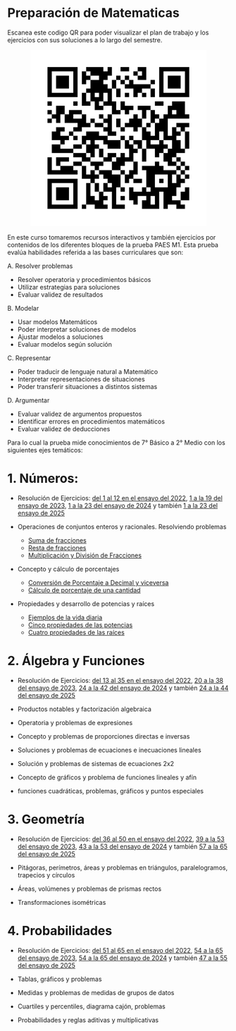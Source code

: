 # Preparación de Matematicas

Escanea este codigo QR para poder visualizar el plan de trabajo y los ejercicios con sus soluciones a lo largo del semestre. 
<p align="center">
  <img src="github_qr.png" alt="Alt text" width="400" height="400">
</p>


En este curso tomaremos recursos interactivos y también ejercicios por contenidos de los diferentes bloques de la prueba PAES M1. Esta prueba evalúa habilidades referida a las bases curriculares que son:

A. Resolver problemas
  - Resolver operatoria y procedimientos básicos
  - Utilizar estrategias para soluciones
  - Evaluar validez de resultados
    
B. Modelar
  - Usar modelos Matemáticos
  - Poder interpretar soluciones de modelos
  - Ajustar modelos a soluciones
  - Evaluar modelos según solución
    
C. Representar
  - Poder traducir de lenguaje natural a Matemático
  - Interpretar representaciones de situaciones
  - Poder transferir situaciones a distintos sistemas
    
D. Argumentar
  - Evaluar validez de argumentos propuestos
  - Identificar errores en procedimientos matemáticos
  - Evaluar validez de deducciones

Para lo cual la prueba mide conocimientos de 7° Básico a 2° Medio con los siguientes ejes temáticos:

# 1. Números: 
  - Resolución de Ejercicios: [del 1 al 12 en el ensayo del 2022](Ensayos/ensayo_matematica_2022.pdf), 
  [1 a la 19 del ensayo de 2023](Ensayos/ensayo_matematica_2023.pdf), 
  [1 a la 23 del ensayo de 2024](Ensayos/ensayo_matematica_2024.pdf) 
  y también [1 a la 23 del ensayo de 2025](Ensayos/ensayo_matematica_2025.pdf)

  - Operaciones de conjuntos enteros y racionales. Resolviendo problemas
    * [Suma de fracciones](https://www.geogebra.org/m/mq3nzzbw)
    * [Resta de fracciones](https://www.geogebra.org/m/un8tqtdm)
    * [Multiplicación y División de Fracciones](https://www.geogebra.org/m/Hhm3CtW3)
  - Concepto y cálculo de porcentajes
    * [Conversión de Porcentaje a Decimal y viceversa](https://www.geogebra.org/m/eme5dx5j)
    * [Cálculo de porcentaje de una cantidad](https://www.geogebra.org/m/f7bs3a4y)

  - Propiedades y desarrollo de potencias y raíces
    * [Ejemplos de la vida diaria](https://www.geogebra.org/m/r6543ceu)
    * [Cinco propiedades de las potencias](https://www.geogebra.org/m/qrtwvy3z)
    * [Cuatro propiedades de las raíces](https://www.matesfacil.com/ESO/potencias/resueltos-potencias-raices.html)
  


    
# 2. Álgebra y Funciones
  - Resolución de Ejercicios: [del 13 al 35 en el ensayo del 2022](Ensayos/ensayo_matematica_2022.pdf), [20 a la 38 del ensayo de 2023](Ensayos/ensayo_matematica_2023.pdf), [24 a la 42 del ensayo de 2024](Ensayos/ensayo_matematica_2024.pdf) y también [24 a la 44 del ensayo de 2025](Ensayos/ensayo_matematica_2025.pdf)

  - Productos notables y factorización algebraica
  - Operatoria y problemas de expresiones
  - Concepto y problemas de proporciones directas e inversas
  - Soluciones y problemas de ecuaciones e inecuaciones lineales
  - Solución y problemas de sistemas de ecuaciones 2x2
  - Concepto de gráficos y problema de funciones lineales y afín
  - funciones cuadráticas, problemas, gráficos y puntos especiales
    
# 3. Geometría
  - Resolución de Ejercicios: [del 36 al 50 en el ensayo del 2022](Ensayos/ensayo_matematica_2022.pdf), [39 a la 53 del ensayo de 2023](Ensayos/ensayo_matematica_2023.pdf), [43 a la 53 del ensayo de 2024](Ensayos/ensayo_matematica_2024.pdf) y también [57 a la 65 del ensayo de 2025](Ensayos/ensayo_matematica_2025.pdf)

  - Pitágoras, perímetros, áreas y problemas en triángulos, paralelogramos, trapecios
  y círculos
  - Áreas, volúmenes y problemas de prismas rectos
  - Transformaciones isométricas
    
# 4. Probabilidades
  - Resolución de Ejercicios: [del 51 al 65 en el ensayo del 2022](Ensayos/ensayo_matematica_2022.pdf), [54 a la 65 del ensayo de 2023](Ensayos/ensayo_matematica_2023.pdf), [54 a la 65 del ensayo de 2024](Ensayos/ensayo_matematica_2024.pdf) y también [47 a la 55 del ensayo de 2025](Ensayos/ensayo_matematica_2025.pdf)

  - Tablas, gráficos y problemas
  - Medidas y problemas de medidas de grupos de datos
  - Cuartiles y percentiles, diagrama cajón, problemas
  - Probabilidades y reglas aditivas y multiplicativas
